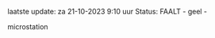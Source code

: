 laatste update: 
za 21-10-2023  9:10   uur 
Status: FAALT - geel - 
<div class="service Y">microstation</div>